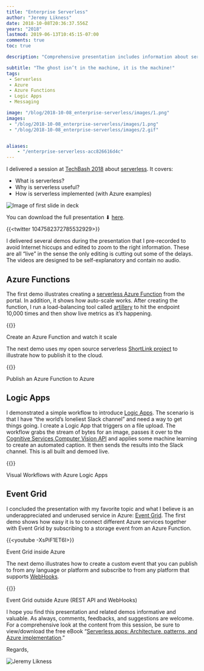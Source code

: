 ```yaml
---
title: "Enterprise Serverless"
author: "Jeremy Likness"
date: 2018-10-08T20:36:37.556Z
years: "2018"
lastmod: 2019-06-13T10:45:15-07:00
comments: true
toc: true

description: "Comprehensive presentation includes information about serverless with implementation illustrated in video demos  featuring Azure Functions, Azure Logic Apps, and Azure Event Grid."

subtitle: "The ghost isn’t in the machine, it is the machine!"
tags:
 - Serverless 
 - Azure 
 - Azure Functions 
 - Logic Apps 
 - Messaging 

image: "/blog/2018-10-08_enterprise-serverless/images/1.png" 
images:
 - "/blog/2018-10-08_enterprise-serverless/images/1.png" 
 - "/blog/2018-10-08_enterprise-serverless/images/2.gif" 


aliases:
    - "/enterprise-serverless-acc826616d4c"
---
```


I delivered a session at [TechBash 2018](https://techbash.com) about [serverless](https://jlik.me/eiz). It covers:

* What is serverless?
* Why is serverless useful?
* How is serverless implemented (with Azure examples)

![Image of first slide in deck](/blog/2018-10-08_enterprise-serverless/images/1.png)

You can download the full presentation ⬇ [here](https://jlikme.blob.core.windows.net/presentations/Enterprise-Serverless-TechBash.pptx).

{{<twitter 1047582372785532929>}}

I delivered several demos during the presentation that I pre-recorded to avoid Internet hiccups and edited to zoom to the right information. These are all “live” in the sense the only editing is cutting out some of the delays. The videos are designed to be self-explanatory and contain no audio.

## Azure Functions

The first demo illustrates creating a [serverless Azure Function](https://jlik.me/ei0) from the portal. In addition, it shows how auto-scale works. After creating the function, I run a load-balancing tool called [artillery](https://jlik.me/ei1) to hit the endpoint 10,000 times and then show live metrics as it’s happening.

{{<youtube TSRM0zkHxJs>}}
<figcaption>Create an Azure Function and watch it scale</figcaption>

The next demo uses my open source serverless <i class="fab fa-github"></i> [ShortLink project](https://github.com/jeremylikness/shortlink) to illustrate how to publish it to the cloud.

{{<youtube G9tIdh6ZY8c>}}
<figcaption>Publish an Azure Function to Azure</figcaption>

## Logic Apps

I demonstrated a simple workflow to introduce [Logic Apps](https://jlik.me/ei2). The scenario is that I have “the world’s loneliest Slack channel” and need a way to get things going. I create a Logic App that triggers on a file upload. The workflow grabs the stream of bytes for an image, passes it over to the [Cognitive Services Computer Vision API](https://jlik.me/ei3) and applies some machine learning to create an automated caption. It then sends the results into the Slack channel. This is all built and demoed live.

{{<youtube PCkhgH2t6lA>}}
<figcaption>Visual Workflows with Azure Logic Apps</figcaption>

## Event Grid

I concluded the presentation with my favorite topic and what I believe is an underappreciated and underused service in Azure: [Event Grid](https://jlik.me/ei4). The first demo shows how easy it is to connect different Azure services together with Event Grid by subscribing to a storage event from an Azure Function.

{{<youtube -XsPiF1ET6I>}}
<figcaption>Event Grid inside Azure</figcaption>

The next demo illustrates how to create a custom event that you can publish to from any language or platform and subscribe to from any platform that supports [WebHooks](https://jlik.me/ei5).

{{<youtube MFFQBkFMoOk>}}
<figcaption>Event Grid outside Azure (REST API and WebHooks)</figcaption>

I hope you find this presentation and related demos informative and valuable. As always, comments, feedbacks, and suggestions are welcome. For a comprehensive look at the content from this session, be sure to view/download the free eBook “[Serverless apps: Architecture, patterns, and Azure implementation](https://jlik.me/eiz).”

Regards,

![Jeremy Likness](/blog/2018-10-08_enterprise-serverless/images/2.gif)
